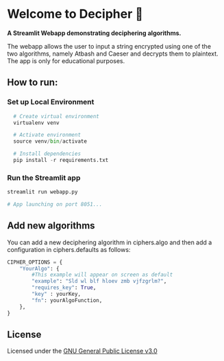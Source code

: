 # Welcome to Decipher :wave:

**A Streamlit Webapp demonstrating deciphering algorithms.**

The webapp allows the user to input a string encrypted using one of the two algorithms, namely Atbash and Caeser and decrypts them to plaintext. The app is only for educational purposes.

## How to run:

### Set up Local Environment

```python
  # Create virtual environment
  virtualenv venv

  # Activate environment
  source venv/bin/activate

  # Install dependencies
  pip install -r requirements.txt
```

### Run the Streamlit app

```python
streamlit run webapp.py

# App launching on port 8051...
```

## Add new algorithms

You can add a new deciphering algorithm in ciphers.algo and then add a configuration in ciphers.defaults as follows:

```python
CIPHER_OPTIONS = {
    "YourAlgo": {
        #This example will appear on screen as default
        "example": "Sld wl blf hloev zmb vjfzgrlm?",
        "requires_key": True,
        "key" : yourKey,
        "fn": yourAlgoFunction,
    },
}
```

## License

Licensed under the [GNU General Public License v3.0](https://github.com/tanmaylaud/decipher/blob/main/LICENSE)
